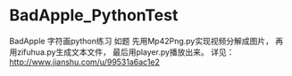 # BadApple_PythonTest
BadApple 字符画python练习
如题
先用Mp42Png.py实现视频分解成图片，
再用zifuhua.py生成文本文件，
最后用player.py播放出来。
详见：
http://www.jianshu.com/u/99531a6ac1e2
